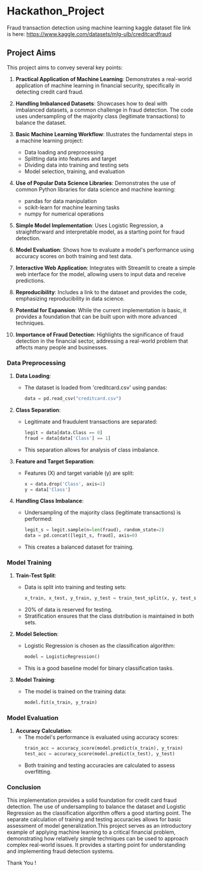 # Hackathon_Project
Fraud transaction detection using machine learning
kaggle dataset file link is here:
https://www.kaggle.com/datasets/mlg-ulb/creditcardfraud



## Project Aims

This project aims to convey several key points:

1. **Practical Application of Machine Learning**: 
   Demonstrates a real-world application of machine learning in financial security, specifically in detecting credit card fraud.

2. **Handling Imbalanced Datasets**: 
   Showcases how to deal with imbalanced datasets, a common challenge in fraud detection. The code uses undersampling of the majority class (legitimate transactions) to balance the dataset.

3. **Basic Machine Learning Workflow**: 
   Illustrates the fundamental steps in a machine learning project:
   - Data loading and preprocessing
   - Splitting data into features and target
   - Dividing data into training and testing sets
   - Model selection, training, and evaluation

4. **Use of Popular Data Science Libraries**: 
   Demonstrates the use of common Python libraries for data science and machine learning:
   - pandas for data manipulation
   - scikit-learn for machine learning tasks
   - numpy for numerical operations

5. **Simple Model Implementation**: 
   Uses Logistic Regression, a straightforward and interpretable model, as a starting point for fraud detection.

6. **Model Evaluation**: 
   Shows how to evaluate a model's performance using accuracy scores on both training and test data.

7. **Interactive Web Application**: 
   Integrates with Streamlit to create a simple web interface for the model, allowing users to input data and receive predictions.

8. **Reproducibility**: 
   Includes a link to the dataset and provides the code, emphasizing reproducibility in data science.

9. **Potential for Expansion**: 
   While the current implementation is basic, it provides a foundation that can be built upon with more advanced techniques.

10. **Importance of Fraud Detection**: 
    Highlights the significance of fraud detection in the financial sector, addressing a real-world problem that affects many people and businesses.


### Data Preprocessing

1. **Data Loading**:
   - The dataset is loaded from 'creditcard.csv' using pandas:
     ```python
     data = pd.read_csv("creditcard.csv")
     ```

2. **Class Separation**:
   - Legitimate and fraudulent transactions are separated:
     ```python
     legit = data[data.Class == 0]
     fraud = data[data['Class'] == 1]
     ```
   - This separation allows for analysis of class imbalance.

3. **Feature and Target Separation**:
   - Features (X) and target variable (y) are split:
     ```python
     x = data.drop('Class', axis=1)
     y = data['Class']
     ```

4. **Handling Class Imbalance**:
   - Undersampling of the majority class (legitimate transactions) is performed:
     ```python
     legit_s = legit.sample(n=len(fraud), random_state=2)
     data = pd.concat([legit_s, fraud], axis=0)
     ```
   - This creates a balanced dataset for training.

### Model Training

1. **Train-Test Split**:
   - Data is split into training and testing sets:
     ```python
     x_train, x_test, y_train, y_test = train_test_split(x, y, test_size=0.2, stratify=y, random_state=2)
     ```
   - 20% of data is reserved for testing.
   - Stratification ensures that the class distribution is maintained in both sets.

2. **Model Selection**:
   - Logistic Regression is chosen as the classification algorithm:
     ```python
     model = LogisticRegression()
     ```
   - This is a good baseline model for binary classification tasks.

3. **Model Training**:
   - The model is trained on the training data:
     ```python
     model.fit(x_train, y_train)
     ```

### Model Evaluation

1. **Accuracy Calculation**:
   - The model's performance is evaluated using accuracy scores:
     ```python
     train_acc = accuracy_score(model.predict(x_train), y_train)
     test_acc = accuracy_score(model.predict(x_test), y_test)
     ```
   - Both training and testing accuracies are calculated to assess overfitting.


### Conclusion

This implementation provides a solid foundation for credit card fraud detection. The use of undersampling to balance the dataset and Logistic Regression as the classification algorithm offers a good starting point. The separate calculation of training and testing accuracies allows for basic assessment of model generalization.This project serves as an introductory example of applying machine learning to a critical financial problem, demonstrating how relatively simple techniques can be used to approach complex real-world issues. It provides a starting point for understanding and implementing fraud detection systems.


Thank You !